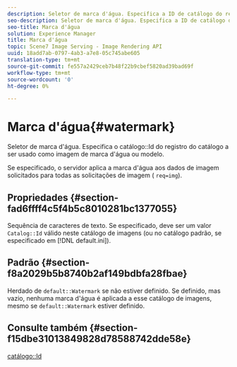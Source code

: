 ```yaml
---
description: Seletor de marca d'água. Especifica a ID de catálogo do registro de catálogo a ser usado como imagem de marca d'água ou modelo.
seo-description: Seletor de marca d'água. Especifica a ID de catálogo do registro de catálogo a ser usado como imagem de marca d'água ou modelo.
seo-title: Marca d'água
solution: Experience Manager
title: Marca d'água
topic: Scene7 Image Serving - Image Rendering API
uuid: 18add7ab-0797-4ab3-a7e8-05c745abe605
translation-type: tm+mt
source-git-commit: fe557a2429ceb7b48f22b9cbef5820ad39bad69f
workflow-type: tm+mt
source-wordcount: '0'
ht-degree: 0%

---
```



# Marca d&#39;água{#watermark}

Seletor de marca d&#39;água. Especifica o catálogo::Id do registro do catálogo a ser usado como imagem de marca d&#39;água ou modelo.

Se especificado, o servidor aplica a marca d&#39;água aos dados de imagem solicitados para todas as solicitações de imagem ( `req=img`).

## Propriedades {#section-fad6ffff4c5f4b5c8010281bc1377055}

Sequência de caracteres de texto. Se especificado, deve ser um valor `Catalog::Id` válido neste catálogo de imagens (ou no catálogo padrão, se especificado em [!DNL default.ini]).

## Padrão {#section-f8a2029b5b8740b2af149bdbfa28fbae}

Herdado de `default::Watermark` se não estiver definido. Se definido, mas vazio, nenhuma marca d&#39;água é aplicada a esse catálogo de imagens, mesmo se `default::Watermark` estiver definido.

## Consulte também {#section-f15dbe31013849828d78588742dde58e}

[catálogo::Id](/help/aem-is-ir-api/is-api/image-catalog/image-serving-api-ref/c-image-catalog-reference/c-image-svg-data-reference/c-image-data-reference/r-id-cat.md)
